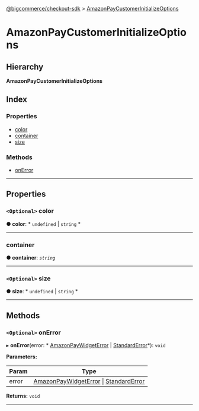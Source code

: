 [@bigcommerce/checkout-sdk](../README.md) > [AmazonPayCustomerInitializeOptions](../interfaces/amazonpaycustomerinitializeoptions.md)

# AmazonPayCustomerInitializeOptions

## Hierarchy

**AmazonPayCustomerInitializeOptions**

## Index

### Properties

* [color](amazonpaycustomerinitializeoptions.md#color)
* [container](amazonpaycustomerinitializeoptions.md#container)
* [size](amazonpaycustomerinitializeoptions.md#size)

### Methods

* [onError](amazonpaycustomerinitializeoptions.md#onerror)

---

## Properties

<a id="color"></a>

### `<Optional>` color

**● color**: * `undefined` &#124; `string`
*

___
<a id="container"></a>

###  container

**● container**: *`string`*

___
<a id="size"></a>

### `<Optional>` size

**● size**: * `undefined` &#124; `string`
*

___

## Methods

<a id="onerror"></a>

### `<Optional>` onError

▸ **onError**(error: * [AmazonPayWidgetError](amazonpaywidgeterror.md) &#124; [StandardError](../classes/standarderror.md)*): `void`

**Parameters:**

| Param | Type |
| ------ | ------ |
| error |  [AmazonPayWidgetError](amazonpaywidgeterror.md) &#124; [StandardError](../classes/standarderror.md)|

**Returns:** `void`

___

